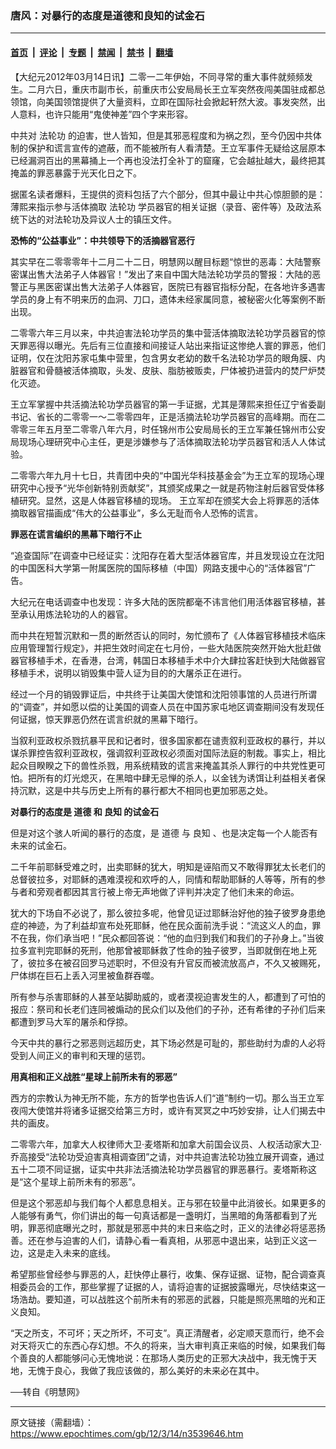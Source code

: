 ### 唐风：对暴行的态度是道德和良知的试金石

---

#### [首页](../../../..?n3539646) &nbsp;|&nbsp; [评论](../../../../../epoch-comment?n3539646) &nbsp;|&nbsp; [专题](../../../../../epoch-special?n3539646) &nbsp;|&nbsp; [禁闻](../../../../../epoch-news?n3539646) &nbsp;|&nbsp; [禁书](../../../../../books?n3539646) &nbsp;|&nbsp; [翻墙](https://github.com/gfw-breaker/nogfw/blob/master/README.md?n3539646)


<div class="post_content" id="artbody" itemprop="articleBody">
 <!-- article content begin -->
 <p>
  【大纪元2012年03月14日讯】二零一二年伊始，不同寻常的重大事件就频频发生。二月六日，重庆市副市长，前重庆市公安局局长王立军突然夜闯美国驻成都总领馆，向美国领馆提供了大量资料，立即在国际社会掀起轩然大波。事发突然，出人意料，也许只能用“鬼使神差”四个字来形容。
 </p>
 <p>
  中共对
  <ok href="https://www.epochtimes.com/gb/tag/%E6%B3%95%E8%BD%AE%E5%8A%9F.html">
   法轮功
  </ok>
  的迫害，世人皆知，但是其邪恶程度和为祸之烈，至今仍因中共体制的保护和谎言宣传的遮蔽，而不能被所有人看清楚。王立军事件无疑给这层原本已经漏洞百出的黑幕捅上一个再也没法打全补丁的窟窿，它会越扯越大，最终把其掩盖的罪恶暴露于光天化日之下。
 </p>
 <p>
  据匿名读者爆料，王提供的资料包括了六个部分，但其中最让中共心惊胆颤的是：薄熙来指示参与活体摘取
  <ok href="https://www.epochtimes.com/gb/tag/%E6%B3%95%E8%BD%AE%E5%8A%9F.html">
   法轮功
  </ok>
  学员器官的相关证据（录音、密件等）及政法系统下达的对法轮功及异议人士的镇压文件。
 </p>
 <p>
  <b>
   恐怖的“公益事业”：中共领导下的活摘器官恶行
  </b>
 </p>
 <p>
  其实早在二零零零年十二月二十二日，明慧网以醒目标题“惊世的恶毒：大陆警察密谋出售大法弟子人体器官！”发出了来自中国大陆法轮功学员的警报：大陆的恶警正与黑医密谋出售大法弟子人体器官，医院已有器官指标分配，在各地许多遇害学员的身上有不明来历的血洞、刀口，遗体未经家属同意，被秘密火化等案例不断出现。
 </p>
 <p>
  二零零六年三月以来，中共迫害法轮功学员的集中营活体摘取法轮功学员器官的惊天罪恶得以曝光。先后有三位直接和间接证人站出来指证这惨绝人寰的罪恶，他们证明，仅在沈阳苏家屯集中营里，包含男女老幼的数千名法轮功学员的眼角膜、内脏器官和骨髓被活体摘取，头发、皮肤、脂肪被贩卖，尸体被扔进营内的焚尸炉焚化灭迹。
 </p>
 <p>
  王立军掌握中共活摘法轮功学员器官的第一手证据，尤其是薄熙来担任辽宁省委副书记、省长的二零零一～二零零四年，正是活摘法轮功学员器官的高峰期。而在二零零三年五月至二零零八年六月，时任锦州市公安局局长的王立军兼任锦州市公安局现场心理研究中心主任，更是涉嫌参与了活体摘取法轮功学员器官和活人人体试验。
 </p>
 <p>
  二零零六年九月十七日，共青团中央的“中国光华科技基金会”为王立军的现场心理研究中心授予“光华创新特别贡献奖”，其颁奖成果之一就是药物注射后器官受体移植研究。显然，这是人体器官移植的现场。 王立军却在颁奖大会上将罪恶的活体摘取器官描画成“伟大的公益事业”，多么无耻而令人恐怖的谎言。
 </p>
 <p>
  <b>
   罪恶在谎言编织的黑幕下暗行不止
  </b>
 </p>
 <p>
  “追查国际”在调查中已经证实：沈阳存在着大型活体器官库，并且发现设立在沈阳的中国医科大学第一附属医院的国际移植（中国）网路支援中心的“活体器官”广告。
 </p>
 <p>
  大纪元在电话调查中也发现：许多大陆的医院都毫不讳言他们用活体器官移植，甚至承认用炼法轮功的人的器官。
 </p>
 <p>
  而中共在短暂沉默和一贯的断然否认的同时，匆忙颁布了《人体器官移植技术临床应用管理暂行规定》，并把生效时间定在七月份，一些大陆医院突然开始大批赶做器官移植手术，在香港，台湾，韩国日本移植手术中介大肆拉客赶快到大陆做器官移植手术，说明以销毁集中营人证为目的的大屠杀正在进行。
 </p>
 <p>
  经过一个月的销毁罪证后，中共终于让美国大使馆和沈阳领事馆的人员进行所谓的“调查”，并如愿以偿的让美国的调查人员在中国苏家屯地区调查期间没有发现任何证据，惊天罪恶仍然在谎言织就的黑幕下暗行。
 </p>
 <p>
  当叙利亚政权杀戮抗暴平民和记者时，很多国家都在谴责叙利亚政权的暴行，并以谋杀罪控告叙利亚政权，强调叙利亚政权必须面对国际法庭的制裁。事实上，相比起众目睽睽之下的兽性杀戮，用系统精致的谎言来掩盖其杀人罪行的中共党性更可怕。把所有的灯光熄灭，在黑暗中肆无忌惮的杀人，以金钱为诱饵让利益相关者保持沉默，这是中共与历史上所有的暴行都大不相同也更加邪恶之处。
 </p>
 <p>
  <b>
   对暴行的态度是
   <ok href="https://www.epochtimes.com/gb/tag/%E9%81%93%E5%BE%B7.html">
    道德
   </ok>
   和
   <ok href="https://www.epochtimes.com/gb/tag/%E8%89%AF%E7%9F%A5.html">
    良知
   </ok>
   的试金石
  </b>
 </p>
 <p>
  但是对这个骇人听闻的暴行的态度，是
  <ok href="https://www.epochtimes.com/gb/tag/%E9%81%93%E5%BE%B7.html">
   道德
  </ok>
  与
  <ok href="https://www.epochtimes.com/gb/tag/%E8%89%AF%E7%9F%A5.html">
   良知
  </ok>
  、也是决定每一个人能否有未来的试金石。
 </p>
 <p>
  二千年前耶稣受难之时，出卖耶稣的犹大，明知是诬陷而又不敢得罪犹太长老们的总督彼拉多，对耶稣的遇难漠视和欢呼的人，同情和帮助耶稣的人等等，所有的参与者和旁观者都因其言行被上帝无声地做了评判并决定了他们未来的命运。
 </p>
 <p>
  犹大的下场自不必说了，那么彼拉多呢，他曾见证过耶稣治好他的独子彼罗身患绝症的神迹，为了利益却宣布处死耶稣，他在民众面前洗手说：“流这义人的血，罪不在我，你们承当吧！”民众都回答说：“他的血归到我们和我们的子孙身上。”当彼拉多宣判完耶稣的死刑，他那曾被耶稣救了性命的独子彼罗，当即就倒在地上死了，彼拉多在被召回罗马述职时，不但没有升官反而被流放高卢，不久又被赐死，尸体绑在巨石上丢入河里被鱼群吞噬。
 </p>
 <p>
  所有参与杀害耶稣的人甚至站脚助威的，或者漠视迫害发生的人，都遭到了可怕的报应：祭司和长老们连同被煽动的民众们以及他们的子孙，还有希律的子孙们后来都遭到罗马大军的屠杀和俘掠。
 </p>
 <p>
  今天中共的暴行之邪恶则远超历史，其下场必然是可耻的，那些助纣为虐的人必将受到人间正义的审判和天理的惩罚。
 </p>
 <p>
  <b>
   用真相和正义战胜“星球上前所未有的邪恶”
  </b>
 </p>
 <p>
  西方的宗教认为神无所不能，东方的哲学也告诉人们“道”制约一切。那么当王立军夜闯大使馆并将诸多证据交给第三方时，或许有冥冥之中巧妙安排，让人们揭去中共的画皮。
 </p>
 <p>
  二零零六年，加拿大人权律师大卫‧麦塔斯和加拿大前国会议员、人权活动家大卫‧乔高接受“法轮功受迫害真相调查团”之请，对中共迫害法轮功独立展开调查，通过五十二项不同证据，证实中共非法活摘法轮功学员器官的罪恶暴行。麦塔斯称这是“这个星球上前所未有的邪恶”。
 </p>
 <p>
  但是这个邪恶却与我们每个人都息息相关。正与邪在较量中此消彼长。如果更多的人能够有勇气，你们讲出的每一句真话都是一盏明灯，当黑暗的角落都看到了光明，罪恶彻底曝光之时，那就是邪恶中共的末日来临之时，正义的法律必将惩恶扬善。还在参与迫害的人们，请静心看一看真相，从邪恶中退出来，站到正义这一边，这是走入未来的底线。
 </p>
 <p>
  希望那些曾经参与罪恶的人，赶快停止暴行，收集、保存证据、证物，配合调查真相委员会的工作，那些掌握了证据的人，请将迫害的证据披露曝光，尽快结束这一场浩劫。要知道，可以战胜这个前所未有的邪恶的武器，只能是照亮黑暗的光和正义良知。
 </p>
 <p>
  “天之所支，不可坏；天之所坏，不可支”。真正清醒者，必定顺天意而行，绝不会对天将灭亡的东西心存幻想。不久的将来，当大审判真正来临的时候，如果我们每个善良的人都能够问心无愧地说：在那场人类历史的正邪大决战中，我无愧于天地，无愧于良心，我做了我应该做的，那么美好的未来必在其中。
 </p>
 <p>
  ──转自《明慧网》
 </p>
 <!-- article content end -->
 <div id="below_article_ad">
 </div>
</div>


---

原文链接（需翻墙）：https://www.epochtimes.com/gb/12/3/14/n3539646.htm